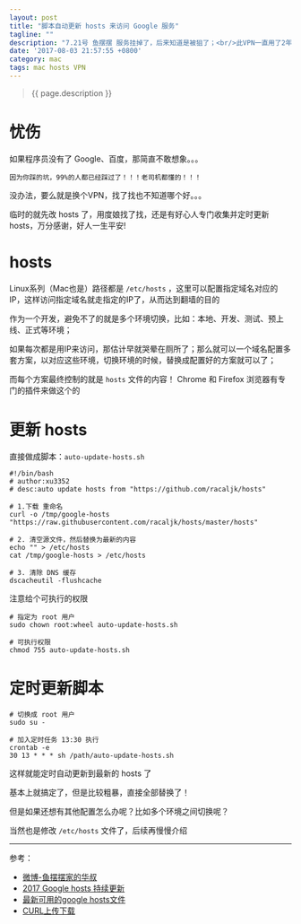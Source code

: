 ```yaml
---
layout: post
title: "脚本自动更新 hosts 来访问 Google 服务"
tagline: ""
description: "7.21号 鱼摆摆 服务挂掉了，后来知道是被狙了；<br/>此VPN一直用了2年多，平时用得最多也就就Google，算是便宜又稳定的；<br/>百度出来的东西质量还是不太行啊。。。"
date: '2017-08-03 21:57:55 +0800'
category: mac
tags: mac hosts VPN
---
```

> {{ page.description }}

# 忧伤
如果程序员没有了 Google、百度，那简直不敢想象。。。     

`因为你踩的坑，99%的人都已经踩过了！！！老司机都懂的！！！`

没办法，要么就是换个VPN，找了找也不知道哪个好。。。

临时的就先改 hosts 了，用度娘找了找，还是有好心人专门收集并定时更新 hosts，万分感谢，好人一生平安!

# hosts 
Linux系列（Mac也是）路径都是 `/etc/hosts` ，这里可以配置指定域名对应的IP，这样访问指定域名就走指定的IP了，从而达到翻墙的目的    

作为一个开发，避免不了的就是多个环境切换，比如：本地、开发、测试、预上线、正式等环境；

如果每次都是用IP来访问，那估计早就哭晕在厕所了；那么就可以一个域名配置多套方案，以对应这些环境，切换环境的时候，替换成配置好的方案就可以了；

而每个方案最终控制的就是 `hosts` 文件的内容！ Chrome 和 Firefox 浏览器有专门的插件来做这个的

# 更新 hosts 
直接做成脚本：`auto-update-hosts.sh`
```shell
#!/bin/bash
# author:xu3352
# desc:auto update hosts from "https://github.com/racaljk/hosts"

# 1.下载 重命名
curl -o /tmp/google-hosts "https://raw.githubusercontent.com/racaljk/hosts/master/hosts"

# 2. 清空源文件，然后替换为最新的内容
echo "" > /etc/hosts
cat /tmp/google-hosts > /etc/hosts

# 3. 清除 DNS 缓存
dscacheutil -flushcache
```

注意给个可执行的权限 
```shell
# 指定为 root 用户
sudo chown root:wheel auto-update-hosts.sh

# 可执行权限
chmod 755 auto-update-hosts.sh
```    

# 定时更新脚本
```shell
# 切换成 root 用户
sudo su -

# 加入定时任务 13:30 执行
crontab -e
30 13 * * * sh /path/auto-update-hosts.sh
```
这样就能定时自动更新到最新的 hosts 了

基本上就搞定了，但是比较粗暴，直接全部替换了！

但是如果还想有其他配置怎么办呢？比如多个环境之间切换呢？

当然也是修改 `/etc/hosts` 文件了，后续再慢慢介绍

---
参考：
- [微博-鱼摆摆家的华叔](http://weibo.com/emptyhua?refer_flag=1005050010_&is_hot=1)
- [2017 Google hosts 持续更新](https://laod.cn/hosts/2017-google-hosts.html)
- [最新可用的google hosts文件](https://github.com/racaljk/hosts)
- [CURL上传下载](https://xu3352.github.io/linux/2017/02/24/curl-upoload-and-download-files)


